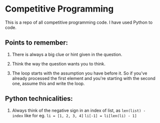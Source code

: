 # Competitive Programming
This is a repo of all competitive programming code. I have used Python to code.

## Points to remember:

1. There is always a big clue or hint given in the question. 

2. Think the way the question wants you to think. 

3. The loop starts with the assumption you have before it. So if you've already processed the first element and you're starting with the second one, assume this and write the loop.

## Python technicalities:

1. Always think of the negative sign in an index of list, as `len(list) - index` like for eg. 
   `li = [1, 2, 3, 4]`
   `li[-1] = li[len(li) - 1]`
   